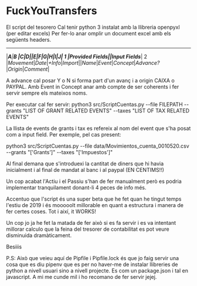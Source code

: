 # FuckYouTransfers
El script del tesorero
Cal tenir python 3 instalat amb la llibreria openpyxl (per editar excels)
Per fer-lo anar omplir un document excel amb els següents headers.
   ___________________________________________________________________________________________
  |_____A____|__B __|___C___|____D___||__E___|___F___|____G____|____H_____|___I____|____J____|
1 |__________Provided Fields_________||___________________Input Fields_______________________|
2 |_Movement_|_Date_|_+Info_|_Import_||_Name_|_Event_|_Concept_|_Advance?_|_Origin_|_Comment_|

A advance cal posar Y o N si forma part d'un avanç i a origin CAIXA o PAYPAL.
Amb Event in Concept anar amb compte de ser coherents i fer servir sempre els mateixos noms.

Per executar cal fer servir:
python3 src/ScriptCuentas.py --file FILEPATH --grants "LIST OF GRANT RELATED EVENTS" --taxes "LIST OF TAX RELATED EVENTS"

La llista de events de grants i tax es refereix al nom del event que s'ha posat com a input field. Per exemple, pel cas present:

python3 src/ScriptCuentas.py --file data/Movimientos_cuenta_0010520.csv --grants "['Grants']" --taxes "['Impuestos']"

Al final demana que s'introduexi la cantitat de diners que hi havia inicialment i al final de mandat al banc 
i al paypal (EN CENTIMS!!)

Un cop acabat l'Actiu i el Passiu s'han de fer manualment però es podria implementar tranquilament donant-li 4 peces de info més.


Accentuo que l'script és una super beta que he fet quan he tingut temps l'estiu de 2019 i és mooooolt millorable en quant a estructura i
manera de fer certes coses. Tot i així, it WORKS!

Un cop jo ja he fet la matada de fer això si es fa servir i es va intentant millorar calculo que la feina del tresorer de contabilitat
es pot veure disminuida dramàticament.

Besiiis

P.S: Això que veieu aquí de Pipfile i Pipfile.lock és que jo faig servir una cosa que es diu pipenv que es per no haver-me de instalar llibreries de python a nivell usuari sino a nivell projecte. Es com un package.json i tal en javascript. A mi me cunde mil i ho recomano de fer servir jejej.

